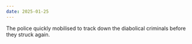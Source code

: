 ```yaml
---
date: 2025-01-25
---
```


The police quickly mobilised to track down the diabolical criminals before they struck again.